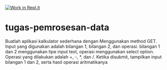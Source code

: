 [![Work in Repl.it](https://classroom.github.com/assets/work-in-replit-14baed9a392b3a25080506f3b7b6d57f295ec2978f6f33ec97e36a161684cbe9.svg)](https://classroom.github.com/online_ide?assignment_repo_id=3245604&assignment_repo_type=AssignmentRepo)
# tugas-pemrosesan-data

Buatlah aplikasi kalkulator sederhana dengan Menggunakan method GET. 
Input yang digunakan adalah bilangan 1, bilangan 2, dan operasi.
bilangan 1 dan 2 menggunakan tipe input text, operasi menggunakan select option.
Operasi yang dilakukan adalah +, -, *, dan /.
Ketika disubmit, tampilkan input bilangan 1 dan 2, serta hasil operasi aritmatikanya
